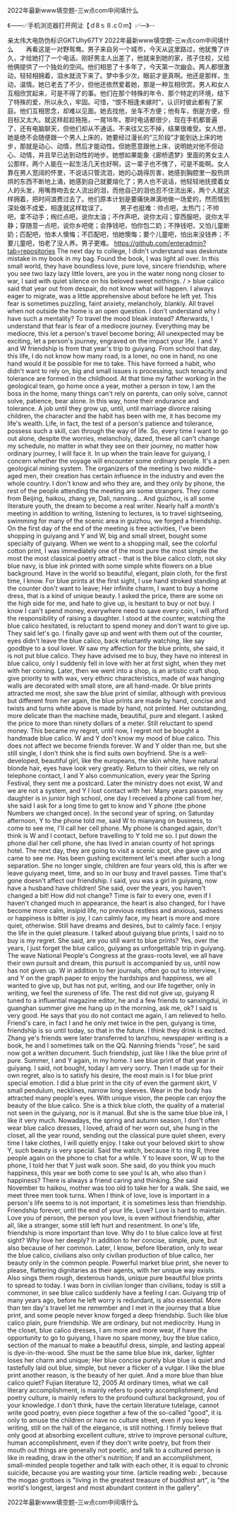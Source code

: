 2022年最新www填空题-三w点com中间填什么

《——✅手机浏览器打开网沚【ｄ8ｓ８.c０m】✅—》--

亲太伟大电防伪标识GKTUhy67TY
2022年最新www填空题-三w点com中间填什么　　再看这是一对野鸳鸯。男子来自另一个城市，今天从这里路过，他犹豫了许久，才给她打了一个电话。刚好男主人出差了，他就来到她的家，孩子住校，又给他俩提供了一个独处的空间。他们相思了十多年了，今天第一次幽会。两人都很激动，轻轻相拥着，泪水就流下来了。梦中多少次，眼前才是真啊。他还是那样，生动，温情。她已老去了不少，但他还依然爱着她，那是一种互相欣赏。男人和女人互相欣赏起来，可是不得了的事。他们在那个特殊的年令、那个特定的环境，结下了特殊的爱，所以永久，牢固。可惜，“恨不相逢未嫁时”，认识时彼此都有了家庭。他们互相思念，却难以见面。她去找他，坐车不方便；他有车，倒是方便，但目标又太大。就这样趁趁拖拖，一晃18年。那时电话都很少，现在手机都普遍了，还有电脑聊天，但他们却从不通话。不来往又忘不掉，结果很难受。女人想，她是绝不会随便跟一个男人上床的，她要经过漫长的“三阶段”才能到达上床的地步，那就是动心、动情，然后才能动性。但她愿意跟他上床，说明她对他不但动心、动情，并且早已达到动性的地步。她想如果能象《廊桥遗梦》里面的男女主人公那样，两个人能在一起生活几天也好啊，这一辈子也不愧了，可是不能啊。女人靠在男人宽阔的怀里，不说话只管流泪，她的心跳得厉害，她感到胸腔里一股热烘烘的东西不断地上涌，她感到自己就要熔化了；男人也不说话，他轻轻地抚摸着女人的头发，用嘴唇吻去女人流出的泪，而他自己的泪也忍不住流出来，两个人就这样拥着，把时间浪费过去了。他们原本计划是要痛快淋漓地做一场爱的，然而情到深处做不成爱，相逢就这样耽误了。
　　男子也挺难：帅点吧，太热门；不帅吧，拿不动手；绚烂点吧，说你太油；不作声吧，说你太闷；穿西服吧，说你太平静；穿随意一点吧，说你乡吧佬；会挣钱吧，怕你包二奶；不挣钱吧，又怕儿童断奶；匹配吧，怕本人懊悔；不匹配吧，怕她懊悔；要个儿童吧，怕出来没钱养；不要儿童吧，怕老了没人养。男子更难。
https://github.com/enteradmin?tab=repositories
The next day to college, I didn't understand was deskmate mistake in my book in my bag.
Found the book, I was light all over.
In this small world, they have boundless love, pure love, sincere friendship, where you see two lazy lazy little lovers, are you in the water nong nong closer to war, I said with quiet silence on his beloved sweet nothings.
/ > blue calico said that year out from despair, do not know what will happen.
I always eager to migrate, was a little apprehensive about before he left yet.
This fear is sometimes puzzling, faint anxiety, melancholy, blankly.
All travel when not outside the home is an open question.
I don't understand why I have such a mentality?
To travel the mood bleak instead?
Afterwards, I understand that fear is fear of a mediocre journey.
Everything may be mediocre, this let a person's travel become boring;
All unexpected may be exciting, let a person's journey, engraved on the impact your life.
I and Y and W friendship is from that year's trip to guiyang.
From school that day, this life, I do not know how many road, is a loner, no one in hand, no one hand would it be possible for me to take.
This have formed a habit, who didn't want to rely on, big and small issues is processing, such tenacity and tolerance are formed in the childhood.
At that time my father working in the geological team, go home once a year, mother a person in tow, I am the boss in the home, many things can't rely on parents, can only solve, cannot solve, patience, bear alone.
In this way, hone their endurance and tolerance.
A job until they grow up, until, until marriage divorce raising children, the character and the habit has been with me, it has become my life's wealth.
Life, in fact, the test of a person's patience and tolerance, possess such a skill, can through the way of life.
So, every time I want to go out alone, despite the worries, melancholy, dazed, these all can't change my schedule, no matter in what they see on their journey, no matter how ordinary journey, I will face it.
In up when the train leave for guiyang, I concern whether the voyage will encounter some ordinary people.
It's a pen geological mining system.
The organizers of the meeting is two middle-aged men, their creation has certain influence in the industry and even the whole country.
I don't know and who they are, and they only by phone, the rest of the people attending the meeting are some strangers.
They come from Beijing, haikou, zhang ye, Dali, nanning...
And guizhou, is all some literature youth, the dream to become a real writer.
Nearly half a month's meeting in addition to writing, listening to lectures, is to travel sightseeing, swimming for many of the scenic area in guizhou, we forged a friendship.
On the first day of the end of the meeting is free activities, I've been shopping in guiyang and Y and W, big and small street, bought some specialty of guiyang.
When we went to a shopping mall, see the colorful cotton print, I was immediately one of the most pure the most simple the most the most classical poetry attract - that is the blue calico cloth, not sky blue navy, is blue ink printed with some simple white flowers on a blue background.
Have in the world so beautiful, elegant, plain cloth, for the first time, I know.
For blue prints at the first sight, I use hand stroked standing at the counter don't want to leave;
Her infinite charm, I want to buy a home dress, that is a kind of unique beauty.
I asked the price, there are some on the high side for me, and hate to give up, is hesitant to buy or not buy.
I know I can't spend money, everywhere need to save every coin, I will afford the responsibility of raising a daughter.
I stood at the counter, watching the blue calico hesitated, is reluctant to spend money and don't want to give up.
They said let's go.
I finally gave up and went with them out of the counter, eyes didn't leave the blue calico, back reluctantly watching, like say goodbye to a soul lover.
W saw my affection for the blue prints, she said, it is not put blue calico.
They have advised me to buy, they have no interest in blue calico, only I suddenly fell in love with her at first sight, when they met with her coming.
Later, then we went into a shop, is an artistic craft shop, give priority to with wax, very ethnic characteristics, made of wax hanging walls are decorated with small store, are all hand-made.
Or blue prints attracted me most, she saw the blue print of similar, although with previous but different from her again, the blue prints are made by hand, concise and twists and turns white above is made by hand, not printed.
Her outstanding, more delicate than the machine made, beautiful, pure and elegant.
I asked the price to more than ninety dollars of a meter.
Still reluctant to spend money.
This became my regret, until now, I regret not be bought a handmade blue calico.
W and Y don't know my mood of blue calico.
This does not affect we become friends forever.
W and Y older than me, but she still single, I don't think she is find suits own boyfriend.
She is a well-developed, beautiful girl, like the europeans, the skin white, have natural blonde hair, eyes have look very greatly.
Return to their cities, we rely on telephone contact, I and Y also communication, every year the Spring Festival, they sent me a postcard.
Later the ministry does not exist, W and we are not a system, and Y I lost contact with her.
Many years passed, my daughter is in junior high school, one day I received a phone call from her, she said I ask for a long time to get to know and Y phone (the phone Numbers we changed once).
In the second year of spring, on Saturday afternoon, Y to the phone told me, said W to mianyang on business, to come to see me, I'll call her cell phone.
My phone is changed again, don't think is W and I contact, before travelling to Y told me so.
I put down the phone dial her cell phone, she has lived in anxian county of hot springs hotel.
The next day, they are going to visit a scenic spot, she gave up and came to see me.
Has been gushing excitement let's meet after such a long separation.
She no longer single, children are four years old, this is after we leave guiyang meet, time, and so in our busy and travel passes.
Time that's gone doesn't affect our friendship.
I said, you was a girl in guiyang, now have a husband have children!
She said, over the years, you haven't changed a bit!
How did not change?
Time is fair to every one, even if I haven't changed much in appearance, the heart is also changed, for I have become more calm, insipid life, no previous restless and anxious, sadness or happiness is bitter is joy, I can calmly face, my heart is more and more quiet, otherwise.
Still have dreams and desires, but to calmly face.
I enjoy the life in the quiet pleasure.
I talked about guiyang blue prints, I said no to buy is my regret.
She said, are you still want to blue prints?
Yes, over the years, I just forget the blue calico, guiyang as unforgettable trip in guiyang.
The wave National People's Congress at the grass-roots level, we all have their own pursuit and dream, this pursuit is accompanied by us, until now has not given up.
W in addition to her journals, often go out to interview, I and Y on the graph paper to enjoy the hardships and happiness, we all wanted to give up, but has not put, writing, and our life together, only in writing, we feel the sureness of life.
The rest did not give up, guiyang R tuned to a influential magazine editor, he and a few friends to sanxingdui, in guanghan summer give me hang up in the morning, ask me, ok?
I said is very good.
He says that you do not contact me again, I am relieved to hello.
Friend's care, in fact I and he only met twice in the pen, guiyang is time, friendship is so until today, so that in the future.
I think they drink is excited.
Zhang ye's friends were later transferred to lanzhou, newspaper writing is a book, he and I sometimes talk on the QQ.
Nanning friends "rose", he said now got a written document.
Such friendship, just like I like the blue print of pure.
Summer, I and Y again, in my home.
I see blue print of that year in guiyang.
I said, not bought, today I am very sorry.
Then I made up for their own regret, also is to satisfy his desire, the most main is I for blue print special emotion.
I did a blue print in the city of even the garment skirt, V small pendulum, necklines, narrow long sleeves.
Wear in the body has attracted many people's eyes.
With unique vision, the people can enjoy the beauty of the blue calico.
She is a thick blue cloth, the quality of a material not seen in the guiyang, nor is it manual.
But she is the same blue blue ink, I like it very much.
Nowadays, the spring and autumn season, I don't often wear blue calico dresses, I loved, afraid of her worn out, she hung in the closet, all the year round, sending out the classical pure quiet sheen, every time I take clothes, I will quietly enjoy.
I take out your beloved skirt to show Y, such beauty is very special.
Said the watch, because it to ring R, three people again on the phone to chat for a while.
Y to leave soon, W up to the phone, I told her that Y just walk soon.
She said, do you think you much happiness, this year we both come to see you!
Is ah, who also than I happiness?
There is always a friend caring and thinking.
She said November to haikou, mother was too old to take her for a walk.
She said, we meet three men took turns.
When I think of love, love is important in a person's life seems to is not important, it is sometimes less than friendship.
Friendship forever, until the end of your life.
Love?
Love is hard to maintain.
Love you of person, the person you love, is even without friendship, after all, like a stranger, some still left hurt and resentment.
In one's life, friendship is more important than love.
Why do I to blue calico love at first sight?
Why love her deeply?
In addition to her concise, simple, pure, but also because of her common.
Later, I know, before liberation, only to wear the blue calico, civilians also only civilian production of blue calico, her beauty only in the common people.
Powerful market blue print, she never to please, flattering dignitaries as their agents, with her unique way exists.
Also sings them rough, dexterous hands, unique pure beautiful blue prints to spread to today.
I was born in civilian longer than civilians, today is still a commoner, in see blue calico suddenly have a feeling I can.
Guiyang trip of many years ago, before he left worry is redundant, is also essential.
More than ten day's travel let me remember and I met in the journey that a blue print, and some people never know forged a deep friendship.
Such like blue calico plain, pure friendship.
We are ordinary, but not mediocrity.
Hung in the closet, blue calico dresses, I am more and more wear, if have the opportunity to go to guiyang, I have no spare money, buy the blue calico, section of the manual to make a beautiful dress, simple, and lasting appeal is dye-in-the-wood.
She must be the same blue blue ink, darker, lighter loses her charm and unique;
Her blue concise purely blue blue is quiet and tastefully laid out blue, simple, but never a flicker of a vulgar.
I like the blue print another reason, is the beauty of her quiet.
And a more blue than blue calico quiet?
Fujian literature 12, 2005
At ordinary times, what we call literary accomplishment, is mainly refers to poetry accomplishment;
And poetry culture, is mainly refers to the profound cultural background, you of your knowledge.
I don't think, have the certain literature tutelage, cannot write good poetry, even piece together a few of the so-called "good", it is only to amuse the children or have no culture street, even if you keep writing, still on the hall of the elegance, is still nothing.
I firmly believe that only good at absorbing excellent culture, strive to improve personal culture, human accomplishment, even if they don't write poetry, but from their mouth out things are generally not poetic, and talk to a cultured person is like in reading, draw in the other's nutrition;
If and an accomplishment, small-minded people together and talk with each other, it is equal to chronic suicide, because you are wasting your time.
(article reading web:
, because the mogao grottoes is "living in the greatest treasure of buddhist art", is "the world's longest, largest and most abundant content in the gallery".




2022年最新www填空题-三w点com中间填什么
